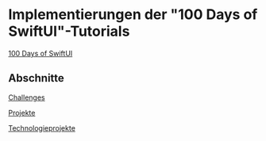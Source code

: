 # Implementierungen der "100 Days of SwiftUI"-Tutorials
[100 Days of SwiftUI](https://www.hackingwithswift.com/100/swiftui)

## Abschnitte
[Challenges](https://github.com/smphseis/HWS/tree/main/Challenges)

[Projekte](https://github.com/smphseis/HWS/tree/main/Projekte)

[Technologieprojekte](https://github.com/smphseis/HWS/tree/main/Technologieprojekte)
